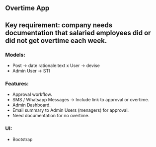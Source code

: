 ## Overtime App

## Key requirement: company needs documentation that salaried employees did or did not get overtime each week. ##

### Models:
- Post -> date rationale:text
x User -> devise
- Admin User -> STI

### Features:

- Approval workflow.
- SMS / Whatsapp Messages -> Include link to approval or overtime.
- Admin Dashboard.
- Email summary to Admin Users (menagers) for approval.
- Need documentation for no overtime.

### UI:
- Bootstrap
